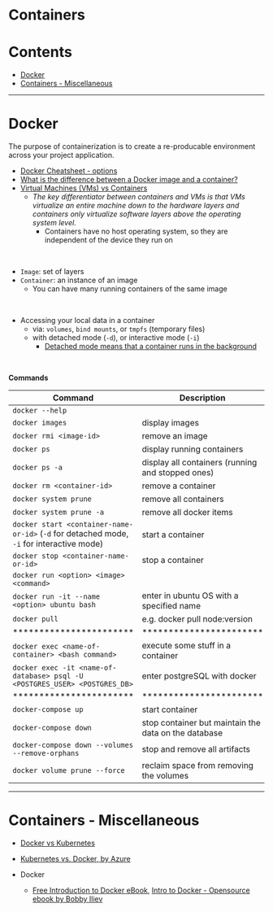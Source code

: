 # Containers

Contents
===============
* [Docker](#docker)
* [Containers - Miscellaneous](#containers--miscellaneous)


------

# Docker

The purpose of containerization is to create a re-producable environment across your project application.

* [Docker Cheatsheet - options](https://www.docker.com/sites/default/files/d8/2019-09/docker-cheat-sheet.pdf)
* [What is the difference between a Docker image and a container?](https://stackoverflow.com/questions/23735149/what-is-the-difference-between-a-docker-image-and-a-container)
* [Virtual Machines (VMs) vs Containers](https://www.atlassian.com/continuous-delivery/microservices/containers-vs-vms)
    * *The key differentiator between containers and VMs is that VMs virtualize an entire machine down to the hardware layers and containers only virtualize software layers above the operating system level.*
        * Containers have no host operating system, so they are independent of the device they run on

<br>

* `Image`: set of layers
* `Container`: an instance of an image
    * You can have many running containers of the same image

<br>

* Accessing your local data in a container
    * via: `volumes`, `bind mounts`, or `tmpfs` (temporary files)
    * with detached mode (`-d`), or interactive mode (`-i`)
        * [Detached mode means that a container runs in the background](https://stackoverflow.com/questions/34029680/docker-detached-mode)

<br>

**Commands**

|Command | Description|
|-------|---------|
| `docker --help`| |
| `docker images` | display images|
|`docker rmi <image-id>`| remove an image|
|`docker ps`| display running containers|
|`docker ps -a`| display all containers (running and stopped ones)|
|`docker rm <container-id>`| remove a container|
|`docker system prune` |remove all containers|
|`docker system prune -a` |remove all docker items|
|`docker start <container-name-or-id>` (`-d` for detached mode, `-i` for interactive mode)| start a container|
|`docker stop <container-name-or-id>`|stop a container|
|`docker run <option> <image> <command>`||
|`docker run -it --name <option> ubuntu bash` | enter in ubuntu OS with a specified name |
|`docker pull`| e.g. docker pull node:version|
| *********************** | *********************** |
|`docker exec <name-of-container> <bash command>` |execute some stuff in a container|
|`docker exec -it <name-of-database> psql -U <POSTGRES_USER> <POSTGRES_DB>`| enter postgreSQL with docker|
| *********************** | *********************** |
|`docker-compose up`| start container|
| `docker-compose down`| stop container but maintain the data on the database|
| `docker-compose down --volumes --remove-orphans` | stop and remove all artifacts |
|`docker volume prune --force` |reclaim space from removing the volumes |


------

# Containers - Miscellaneous

* [Docker vs Kubernetes](https://www.freecodecamp.org/news/kubernetes-vs-docker-whats-the-difference-explained-with-examples/?fbclid=IwAR2jLOOMMYtHTH0yBU1xqecvXXXy8AWg7J27ySU_EX_cdzLzrJ-aEHMWPZI)

* [Kubernetes vs. Docker, by Azure](https://azure.microsoft.com/en-us/topic/kubernetes-vs-docker/)

* Docker
    * [Free Introduction to Docker eBook](https://devdojo.com/bobbyiliev/free-introduction-to-docker-ebook), [Intro to Docker - Opensource ebook by Bobby Iliev](https://github.com/dimi-fn/Various-Data-Science-Scripts/blob/main/Web%20Development/Containers/introduction-to-docker-dark.pdf)
